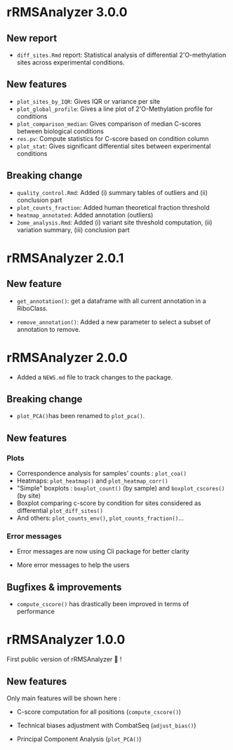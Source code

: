 # rRMSAnalyzer 3.0.0

## New report 

-   `diff_sites.Rmd` report: Statistical analysis of differential 2'O-methylation sites across experimental conditions. 

## New features

-   `plot_sites_by_IQR`: Gives IQR or variance per site 
-   `plot_global_profile`: Gives a line plot of 2'O-Methylation profile for conditions 
-   `plot_comparison_median`: Gives comparison of median C-scores between biological conditions
-   `res.pv`: Compute statistics for C-score based on condition column
-   `plot_stat`: Gives significant differential sites between experimental conditions


## Breaking change

-   `quality_control.Rmd`: Added (i) summary tables of outliers and (ii) conclusion part
-   `plot_counts_fraction`: Added human theoretical fraction threshold
-   `heatmap_annotated`: Added annotation (outliers)
-   `2ome_analysis.Rmd`: Added (i) variant site threshold computation, (ii) variation summary, (iii) conclusion part 

# rRMSAnalyzer 2.0.1

## New feature

-   `get_annotation()`: get a dataframe with all current annotation in a RiboClass.

-   `remove_annotation()`: Added a new parameter to select a subset of annotation to remove.

# rRMSAnalyzer 2.0.0

-   Added a `NEWS.md` file to track changes to the package.

## Breaking change

-   `plot_PCA()`has been renamed to `plot_pca()`.

## New features

### Plots

-   Correspondence analysis for samples' counts : `plot_coa()`
-   Heatmaps: `plot_heatmap()` and `plot_heatmap_corr()`
-   "Simple" boxplots : `boxplot_count()` (by sample) and `boxplot_cscores()` (by site)
-   Boxplot comparing c-score by condition for sites considered as differential `plot_diff_sites()`
-   And others: `plot_counts_env()`, `plot_counts_fraction()`...

### Error messages

-   Error messages are now using Cli package for better clarity

-   More error messages to help the users

## Bugfixes & improvements

-   `compute_cscore()` has drastically been improved in terms of performance

# rRMSAnalyzer 1.0.0

First public version of rRMSAnalyzer 🥳 !

## New features

Only main features will be shown here :

-   C-score computation for all positions (`compute_cscore()`)

-   Technical biases adjustment with CombatSeq (`adjust_bias()`)

-   Principal Component Analysis (`plot_PCA()`)
